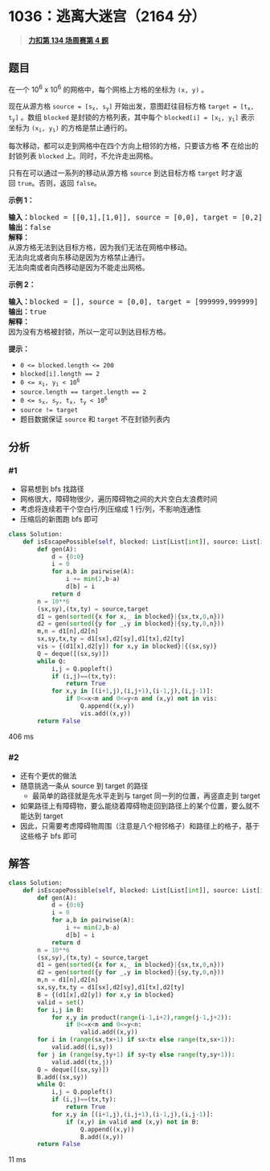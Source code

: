 # 1036：逃离大迷宫（2164 分）


> <u>**[力扣第 134 场周赛第 4 题](https://leetcode.cn/problems/escape-a-large-maze/)**</u>

## 题目

<p>在一个 10<sup>6</sup> x 10<sup>6</sup> 的网格中，每个网格上方格的坐标为 <code>(x, y)</code> 。</p>

<p>现在从源方格 <code>source = [s<sub>x</sub>, s<sub>y</sub>]</code> 开始出发，意图赶往目标方格 <code>target = [t<sub>x</sub>, t<sub>y</sub>]</code> 。数组 <code>blocked</code> 是封锁的方格列表，其中每个 <code>blocked[i] = [x<sub>i</sub>, y<sub>i</sub>]</code> 表示坐标为 <code>(x<sub>i</sub>, y<sub>i</sub>)</code> 的方格是禁止通行的。</p>

<p>每次移动，都可以走到网格中在四个方向上相邻的方格，只要该方格 <strong>不</strong> 在给出的封锁列表 <code>blocked</code> 上。同时，不允许走出网格。</p>

<p>只有在可以通过一系列的移动从源方格 <code>source</code> 到达目标方格 <code>target</code> 时才返回 <code>true</code>。否则，返回 <code>false</code>。</p>



<p><strong>示例 1：</strong></p>

<pre>
<strong>输入：</strong>blocked = [[0,1],[1,0]], source = [0,0], target = [0,2]
<strong>输出：</strong>false
<strong>解释：</strong>
从源方格无法到达目标方格，因为我们无法在网格中移动。
无法向北或者向东移动是因为方格禁止通行。
无法向南或者向西移动是因为不能走出网格。</pre>

<p><strong>示例 2：</strong></p>

<pre>
<strong>输入：</strong>blocked = [], source = [0,0], target = [999999,999999]
<strong>输出：</strong>true
<strong>解释：</strong>
因为没有方格被封锁，所以一定可以到达目标方格。
</pre>



<p><strong>提示：</strong></p>

<ul>
<li><code>0 <= blocked.length <= 200</code></li>
<li><code>blocked[i].length == 2</code></li>
<li><code>0 <= x<sub>i</sub>, y<sub>i</sub> < 10<sup>6</sup></code></li>
<li><code>source.length == target.length == 2</code></li>
<li><code>0 <= s<sub>x</sub>, s<sub>y</sub>, t<sub>x</sub>, t<sub>y</sub> < 10<sup>6</sup></code></li>
<li><code>source != target</code></li>
<li>题目数据保证 <code>source</code> 和 <code>target</code> 不在封锁列表内</li>
</ul>




## 分析

### #1

- 容易想到 bfs 找路径
- 网格很大，障碍物很少，遍历障碍物之间的大片空白太浪费时间
- 考虑将连续若干个空白行/列压缩成 1 行/列，不影响连通性
- 压缩后的新图跑 bfs 即可

```python
class Solution:
    def isEscapePossible(self, blocked: List[List[int]], source: List[int], target: List[int]) -> bool:
        def gen(A):
            d = {0:0}
            i = 0
            for a,b in pairwise(A):
                i += min(2,b-a)
                d[b] = i
            return d
        n = 10**6
        (sx,sy),(tx,ty) = source,target
        d1 = gen(sorted({x for x,_ in blocked}|{sx,tx,0,n}))
        d2 = gen(sorted({y for _,y in blocked}|{sy,ty,0,n}))
        m,n = d1[n],d2[n]
        sx,sy,tx,ty = d1[sx],d2[sy],d1[tx],d2[ty]
        vis = {(d1[x],d2[y]) for x,y in blocked}|{(sx,sy)}
        Q = deque([(sx,sy)])
        while Q:
            i,j = Q.popleft()
            if (i,j)==(tx,ty):
                return True
            for x,y in [(i+1,j),(i,j+1),(i-1,j),(i,j-1)]:
                if 0<=x<m and 0<=y<n and (x,y) not in vis:
                    Q.append((x,y))
                    vis.add((x,y))
        return False
```
406 ms

### #2

- 还有个更优的做法
- 随意挑选一条从 source 到 target 的路径
	- 最简单的路径就是先水平走到与 target 同一列的位置，再竖直走到 target
- 如果路径上有障碍物，要么能绕着障碍物走回到路径上的某个位置，要么就不能达到 target
- 因此，只需要考虑障碍物周围（注意是八个相邻格子）和路径上的格子，基于这些格子 bfs 即可

## 解答


```python
class Solution:
    def isEscapePossible(self, blocked: List[List[int]], source: List[int], target: List[int]) -> bool:
        def gen(A):
            d = {0:0}
            i = 0
            for a,b in pairwise(A):
                i += min(2,b-a)
                d[b] = i
            return d
        n = 10**6
        (sx,sy),(tx,ty) = source,target
        d1 = gen(sorted({x for x,_ in blocked}|{sx,tx,0,n}))
        d2 = gen(sorted({y for _,y in blocked}|{sy,ty,0,n}))
        m,n = d1[n],d2[n]
        sx,sy,tx,ty = d1[sx],d2[sy],d1[tx],d2[ty]
        B = {(d1[x],d2[y]) for x,y in blocked}
        valid = set()
        for i,j in B:
            for x,y in product(range(i-1,i+2),range(j-1,j+2)):
                if 0<=x<m and 0<=y<n:
                    valid.add((x,y))
        for i in (range(sx,tx+1) if sx<tx else range(tx,sx+1)):
            valid.add((i,sy))
        for j in (range(sy,ty+1) if sy<ty else range(ty,sy+1)):
            valid.add((tx,j)) 
        Q = deque([(sx,sy)])
        B.add((sx,sy))
        while Q:
            i,j = Q.popleft()
            if (i,j)==(tx,ty):
                return True
            for x,y in [(i+1,j),(i,j+1),(i-1,j),(i,j-1)]:
                if (x,y) in valid and (x,y) not in B:
                    Q.append((x,y))
                    B.add((x,y))
        return False
```
11 ms

